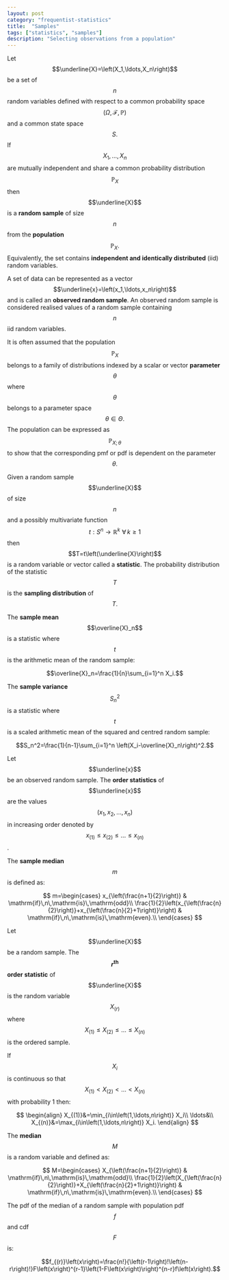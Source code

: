 ```yaml
---
layout: post
category: "frequentist-statistics"
title:  "Samples"
tags: ["statistics", "samples"]
description: "Selecting observations from a population"
---
```


Let $$\underline{X}=\left(X_1,\ldots,X_n\right)$$ be a set of $$n$$ random variables defined with respect to a common probability space $$\left(\Omega,\mathcal{F},\mathbb{P}\right)$$ and a common state space $$S.$$ If $$X_1,\ldots,X_n$$ are mutually independent and share a common probability distribution $$\mathbb{P}_X$$ then $$\underline{X}$$ is a **random sample** of size $$n$$ from the **population** $$\mathbb{P}_X.$$ Equivalently, the set contains **independent and identically distributed** (iid) random variables.

A set of data can be represented as a vector $$\underline{x}=\left(x_1,\ldots,x_n\right)$$ and is called an **observed random sample**. An observed random sample is considered realised values of a random sample containing $$n$$ iid random variables.

It is often assumed that the population $$\mathbb{P}_X$$ belongs to a family of distributions indexed by a scalar or vector **parameter** $$\theta$$ where $$\theta$$ belongs to a parameter space $$\theta\in\Theta.$$ The population can be expressed as $$\mathbb{P}_{X;\,\theta}$$ to show that the corresponding pmf or pdf is dependent on the parameter $$\theta.$$

Given a random sample $$\underline{X}$$ of size $$n$$ and a possibly multivariate function $$t:S^n\rightarrow\mathbb{R}^k\,\,\forall\,k\geq 1$$ then $$T=t\left(\underline{X}\right)$$ is a random variable or vector called a **statistic**. The probability distribution of the statistic $$T$$ is the **sampling distribution** of $$T.$$

The **sample mean** $$\overline{X}_n$$ is a statistic where $$t$$ is the arithmetic mean of the random sample:

$$\overline{X}_n=\frac{1}{n}\sum_{i=1}^n X_i.$$

The **sample variance** $$S_n^2$$ is a statistic where $$t$$ is a scaled arithmetic mean of the squared and centred random sample:

$$S_n^2=\frac{1}{n-1}\sum_{i=1}^n \left(X_i-\overline{X}_n\right)^2.$$

Let $$\underline{x}$$ be an observed random sample. The **order statistics** of $$\underline{x}$$ are the values $$\left(x_1,x_2,\ldots,x_n\right)$$ in increasing order denoted by $$x_{(1)}\leq x_{(2)}\leq\ldots\leq x_{(n)}$$.

The **sample median** $$m$$ is defined as:

$$
m=\begin{cases}
x_{\left(\frac{n+1}{2}\right)} & \mathrm{if}\,n\,\mathrm{is}\,\mathrm{odd}\\
\frac{1}{2}\left(x_{\left(\frac{n}{2}\right)}+x_{\left(\frac{n}{2}+1\right)}\right) & \mathrm{if}\,n\,\mathrm{is}\,\mathrm{even}.\\
\end{cases}
$$

Let $$\underline{X}$$ be a random sample. The **$$r^\mathrm{th}$$ order statistic** of $$\underline{X}$$ is the random variable $$X_{(r)}$$ where $$X_{(1)}\leq X_{(2)}\leq\ldots\leq X_{(n)}$$ is the ordered sample.

If $$X_i$$ is continuous so that $$X_{(1)}<X_{(2)}<\ldots<X_{(n)}$$ with probability 1 then:

$$
\begin{align}
X_{(1)}&=\min_{i\in\left(1,\ldots,n\right)} X_i\\
\ldots&\\
X_{(n)}&=\max_{i\in\left(1,\ldots,n\right)} X_i.
\end{align}
$$

The **median** $$M$$ is a random variable and defined as:

$$
M=\begin{cases}
X_{\left(\frac{n+1}{2}\right)} & \mathrm{if}\,n\,\mathrm{is}\,\mathrm{odd}\\
\frac{1}{2}\left(X_{\left(\frac{n}{2}\right)}+X_{\left(\frac{n}{2}+1\right)}\right) & \mathrm{if}\,n\,\mathrm{is}\,\mathrm{even}.\\
\end{cases}
$$

The pdf of the median of a random sample with population pdf $$f$$ and cdf $$F$$ is:

$$f_{(r)}\left(x\right)=\frac{n!}{\left(r-1\right)!\left(n-r\right)!}F\left(x\right)^{r-1}\left(1-F\left(x\right)\right)^{n-r}f\left(x\right).$$
